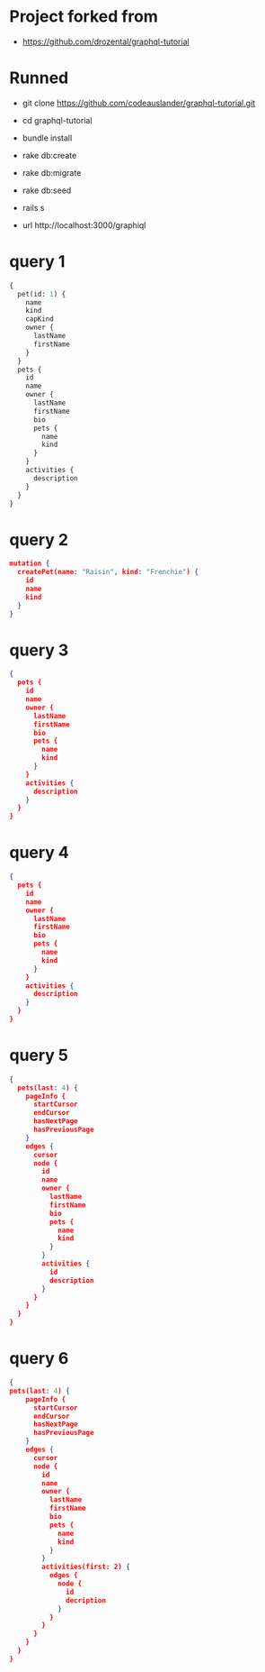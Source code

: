 # Project forked from 

* https://github.com/drozental/graphql-tutorial

# Runned

* git clone https://github.com/codeauslander/graphql-tutorial.git
* cd graphql-tutorial
* bundle install
* rake db:create
* rake db:migrate
* rake db:seed
* rails s

* url http://localhost:3000/graphiql


# query 1
```graphql
{
  pet(id: 1) {
    name
    kind
    capKind
    owner {
      lastName
      firstName
    }
  }
  pets {
    id
    name
    owner {
      lastName
      firstName
      bio
      pets {
        name
        kind
      }
    }
    activities {
      description
    }
  }
}
```


# query 2
```json
mutation {
  createPet(name: "Raisin", kind: "Frenchie") {
    id
    name
    kind
  }
}
```

# query 3

```json
{
  pets {
    id
    name
    owner {
      lastName
      firstName
      bio
      pets {
        name
        kind
      }
    }
    activities {
      description
    }
  }
}
```

# query 4

```json
{
  pets {
    id
    name
    owner {
      lastName
      firstName
      bio
      pets {
        name
        kind
      }
    }
    activities {
      description
    }
  }
}
```


# query 5
```json
{
  pets(last: 4) {
    pageInfo {
      startCursor
      endCursor
      hasNextPage
      hasPreviousPage
    }
    edges {
      cursor
      node {
        id
        name
        owner {
          lastName
          firstName
          bio
          pets {
            name
            kind
          }
        }
        activities {
          id
          description 
        }
      }
    }
  }
}
```


# query 6

```json
{
pets(last: 4) {
    pageInfo {
      startCursor
      endCursor
      hasNextPage
      hasPreviousPage
    }
    edges {
      cursor
      node {
        id
        name
        owner {
          lastName
          firstName
          bio
          pets {
            name
            kind
          }
        }
        activities(first: 2) {
          edges {
            node {
              id
              decription 
            }
          }
        }
      }
    }
  }
}
```

